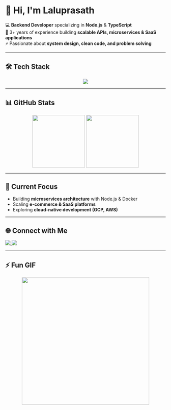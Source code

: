 # 👋 Hi, I'm Laluprasath  

💻 **Backend Developer** specializing in **Node.js** & **TypeScript**  
🚀 3+ years of experience building **scalable APIs, microservices & SaaS applications**  
⚡ Passionate about **system design, clean code, and problem solving**  

---

## 🛠️ Tech Stack  

<p align="center">
  <img src="https://skillicons.dev/icons?i=nodejs,js,ts,express,mongodb,postgres,redis,nextjs,docker,git,github,linux,vscode,gcp,gitlab,jest,npm,yarn,postman,prisma,supabase,vercel" />
</p>

---

## 📊 GitHub Stats  

<p align="center">
  <img src="https://github-readme-stats.vercel.app/api?username=laluprasath-dev&show_icons=true&theme=tokyonight" height="165"/>
  <img src="https://github-readme-stats.vercel.app/api/top-langs/?username=laluprasath-dev&layout=compact&theme=tokyonight" height="165"/>
</p>

---

## 🚀 Current Focus  

- Building **microservices architecture** with Node.js & Docker  
- Scaling **e-commerce & SaaS platforms**  
- Exploring **cloud-native development (GCP, AWS)**  

---

## 🌐 Connect with Me  

<p align="left">
  <a href="[https://www.linkedin.com/in/YOUR-LINKEDIN](https://www.linkedin.com/in/lalu-fintan/)" target="_blank">
    <img src="https://img.shields.io/badge/LinkedIn-0077B5?style=for-the-badge&logo=linkedin&logoColor=white"/>
  </a>
  <a href="mailto:laluprasath.dev.in@gmail.com">
    <img src="https://img.shields.io/badge/Email-D14836?style=for-the-badge&logo=gmail&logoColor=white"/>
  </a>
</p>

---

## ⚡ Fun GIF  

<p align="center">
  <img src="https://media2.giphy.com/media/v1.Y2lkPTc5MGI3NjExcGMweW9rZzh3eWxkZjVvdm5hZmc3czQ0YWtzNnVicHJ5c2gxOHBzdCZlcD12MV9pbnRlcm5hbF9naWZfYnlfaWQmY3Q9Zw/MD0svLSDeudszrNrp0/giphy.gif" width="400" />
</p>

